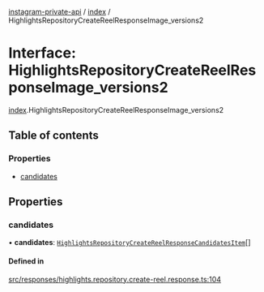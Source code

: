 [instagram-private-api](../../README.md) / [index](../../modules/index.md) / HighlightsRepositoryCreateReelResponseImage_versions2

# Interface: HighlightsRepositoryCreateReelResponseImage\_versions2

[index](../../modules/index.md).HighlightsRepositoryCreateReelResponseImage_versions2

## Table of contents

### Properties

- [candidates](HighlightsRepositoryCreateReelResponseImage_versions2.md#candidates)

## Properties

### candidates

• **candidates**: [`HighlightsRepositoryCreateReelResponseCandidatesItem`](HighlightsRepositoryCreateReelResponseCandidatesItem.md)[]

#### Defined in

[src/responses/highlights.repository.create-reel.response.ts:104](https://github.com/Nerixyz/instagram-private-api/blob/0e0721c/src/responses/highlights.repository.create-reel.response.ts#L104)
